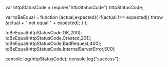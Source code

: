 
var httpStatusCode = require("httpStatusCode").httpStatusCode;

var toBeEqual = function (actual,expected){
    if(actual !== expected){
    	throw  (actual + " not equal " + expected);
    }
};

toBeEqual(httpStatusCode.OK,200);
toBeEqual(httpStatusCode.Created,201);
toBeEqual(httpStatusCode.BadRequest,400);
toBeEqual(httpStatusCode.InternalServerError,500);

console.log(httpStatusCode);
console.log("success");